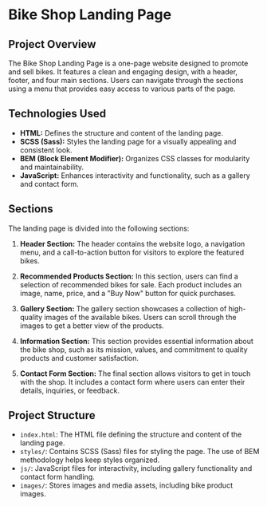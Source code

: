 # Bike Shop Landing Page

## Project Overview
The Bike Shop Landing Page is a one-page website designed to promote and sell bikes. It features a clean and engaging design, with a header, footer, and four main sections. Users can navigate through the sections using a menu that provides easy access to various parts of the page.

## Technologies Used
- **HTML:** Defines the structure and content of the landing page.
- **SCSS (Sass):** Styles the landing page for a visually appealing and consistent look.
- **BEM (Block Element Modifier):** Organizes CSS classes for modularity and maintainability.
- **JavaScript:** Enhances interactivity and functionality, such as a gallery and contact form.

## Sections
The landing page is divided into the following sections:

1. **Header Section:** The header contains the website logo, a navigation menu, and a call-to-action button for visitors to explore the featured bikes.

2. **Recommended Products Section:** In this section, users can find a selection of recommended bikes for sale. Each product includes an image, name, price, and a "Buy Now" button for quick purchases.

3. **Gallery Section:** The gallery section showcases a collection of high-quality images of the available bikes. Users can scroll through the images to get a better view of the products.

4. **Information Section:** This section provides essential information about the bike shop, such as its mission, values, and commitment to quality products and customer satisfaction.

5. **Contact Form Section:** The final section allows visitors to get in touch with the shop. It includes a contact form where users can enter their details, inquiries, or feedback.

## Project Structure
- `index.html`: The HTML file defining the structure and content of the landing page.
- `styles/`: Contains SCSS (Sass) files for styling the page. The use of BEM methodology helps keep styles organized.
- `js/`: JavaScript files for interactivity, including gallery functionality and contact form handling.
- `images/`: Stores images and media assets, including bike product images.

